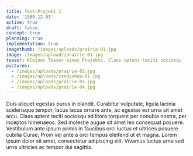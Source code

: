 ```yaml
---
title: Test-Projekt 1
date: '1989-12-03'
active: true
draft: false
concept: true
planning: true
implementation: true
imagethumb: /images/uploads/prairie-01.jpg
image: /images/uploads/prairie-01.jpg
teaser: Kleiner Teaser eines Projekts. Class aptent taciti sociosqu
pictures:
  - /images/uploads/prairie-02.jpg
  - /images/uploads/candyshop-01.jpg
  - /images/uploads/prairie-03.jpg
  - /images/uploads/prairie-04.jpg
---
```

Duis aliquet egestas purus in blandit. Curabitur vulputate, ligula lacinia scelerisque tempor, lacus lacus ornare ante, ac egestas est urna sit amet arcu. Class aptent taciti sociosqu ad litora torquent per conubia nostra, per inceptos himenaeos. Sed molestie augue sit amet leo consequat posuere. Vestibulum ante ipsum primis in faucibus orci luctus et ultrices posuere cubilia Curae; Proin vel ante a orci tempus eleifend ut et magna. Lorem ipsum dolor sit amet, consectetur adipiscing elit. Vivamus luctus urna sed urna ultricies ac tempor dui sagittis.

